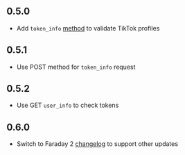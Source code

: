 ## 0.5.0

* Add `token_info` [method](https://business-api.tiktok.com/portal/docs?id=1765927978092545) to validate TikTok profiles

## 0.5.1

* Use POST method for `token_info` request

## 0.5.2

* Use GET `user_info` to check tokens

## 0.6.0

* Switch to Faraday 2 [changelog](https://github.com/lostisland/faraday/blob/main/CHANGELOG.md) to support other updates
